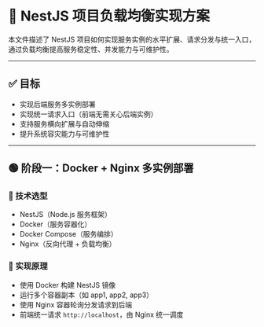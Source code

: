 # 🚦 NestJS 项目负载均衡实现方案

本文件描述了 NestJS 项目如何实现服务实例的水平扩展、请求分发与统一入口，通过负载均衡提高服务稳定性、并发能力与可维护性。

---

## ✅ 目标

- 实现后端服务多实例部署
- 实现统一请求入口（前端无需关心后端实例）
- 支持服务横向扩展与自动伸缩
- 提升系统容灾能力与可维护性

---

## 🟢 阶段一：Docker + Nginx 多实例部署

### 🔧 技术选型

- NestJS（Node.js 服务框架）
- Docker（服务容器化）
- Docker Compose（服务编排）
- Nginx（反向代理 + 负载均衡）

### 🧠 实现原理

- 使用 Docker 构建 NestJS 镜像
- 运行多个容器副本（如 app1, app2, app3）
- 使用 Nginx 容器轮询分发请求到后端
- 前端统一请求 `http://localhost`，由 Nginx 统一调度



